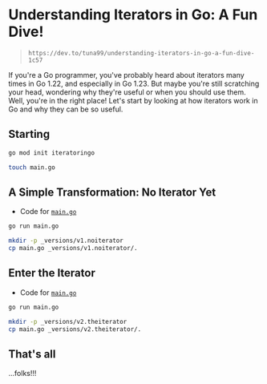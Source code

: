 # Understanding Iterators in Go: A Fun Dive!

> `https://dev.to/tuna99/understanding-iterators-in-go-a-fun-dive-1c57`

If you're a Go programmer, you've probably heard about iterators many times in Go 1.22, and especially in Go 1.23. But maybe you're still scratching your head, wondering why they're useful or when you should use them. Well, you're in the right place! Let's start by looking at how iterators work in Go and why they can be so useful.

## Starting

```sh
go mod init iteratoringo

touch main.go
```

## A Simple Transformation: No Iterator Yet

- Code for [`main.go`](./_versions/v1.noiterator/main.go)

```sh
go run main.go

mkdir -p _versions/v1.noiterator
cp main.go _versions/v1.noiterator/.
```

## Enter the Iterator

- Code for [`main.go`]()

```sh
go run main.go

mkdir -p _versions/v2.theiterator
cp main.go _versions/v2.theiterator/.
```

## That's all

...folks!!!
